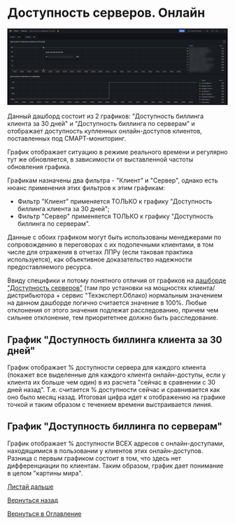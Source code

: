# Доступность серверов. Онлайн

![Доступность серверов. Онлайн](img/server-availability-online/server-availability-online.png 'Дашборд "Доступность серверов. Онлайн"')

Данный дашборд состоит из 2 графиков: "Доступность биллинга клиента за 30 дней" и "Доступность биллинга по серверам" и
отображает доступность купленных онлайн-доступов клиентов, поставленных под СМАРТ-мониторинг.

График отображает ситуацию в режиме реального времени и регулярно тут же обновляется, в зависимости от выставленной частоты
обновления графика.

Графикам назначены два фильтра - "Клиент" и "Сервер", однако есть нюанс применения этих фильтров к этим графикам:

- Фильтр "Клиент" применяется ТОЛЬКО к графику "Доступность биллинга клиента за 30 дней";
- Фильтр "Сервер" применяется ТОЛЬКО к графику "Доступность биллинга по серверам".

Данные с обоих графиком могут быть использованы менеджерами по сопровождению в переговорах с их подопечными клиентами, 
в том числе для отражения в отчетах ЛПРу (если таковая практика используется), как объективное доказательство надежности
предоставляемого ресурса.

Ввиду специфики и потому понятного отличия от графиков на [дашборде "Доступность серверов"](079-server-availability.md) 
(там про установки на мощностях клиента/дистрибьютора + сервис "Техэксперт.Облако) нормальным значением на данном дашборде 
логично считается значение в 100%. Любые отклонения от этого значения подлежат расследованию, причем чем сильнее отклонение, 
тем приоритетнее должно быть расследование.

## График "Доступность биллинга клиента за 30 дней"

График отображает % доступности сервера для каждого клиента (покажет все выделенные для каждого клиента онлайн-доступы, 
если у клиента их больше чем один) в из расчета "сейчас в сравнении с 30 дней назад". Т.е. считается % доступности сейчас 
и сравнивается как оно было месяц назад. Итоговая цифра идет к отображению на графике точкой и таким образом с течением 
времени выстраивается линия.

## График "Доступность биллинга по серверам"

График отображает % доступности ВСЕХ адресов с онлайн-доступами, находящимися в пользовании у клиентов этих онлайн-доступов.
Разница с первым графиком состоит в том, что здесь нет дифференциации по клиентам. Таким образом, график дает понимание
в целом "картины мира".


[Листай дальше](081-billing-online-prolongation.md)

[Вернуться назад](079-server-availability.md)

[Вернуться в Оглавление](Readme.md)
